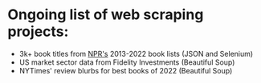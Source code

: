 # Ongoing list of web scraping projects:

- 3k+ book titles from [NPR's](https://apps.npr.org/best-books/#view=covers&year=2022) 2013-2022 book lists (JSON and Selenium)
- US market sector data from Fidelity Investments (Beautiful Soup)
- NYTimes' review blurbs for best books of 2022 (Beautiful Soup)
